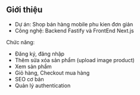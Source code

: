 ## Giới thiệu

- Dự án: Shop bán hàng mobile phu kien đơn giản
- Công nghệ: Backend Fastify và FrontEnd Next.js

Chức năng:

- Đăng ký, đăng nhập
- Thêm sửa xóa sản phẩm (upload image product)
- Xem sản phẩm
- Giỏ hàng, Checkout mua hàng
- SEO cơ bản
- Quản lý authentication

